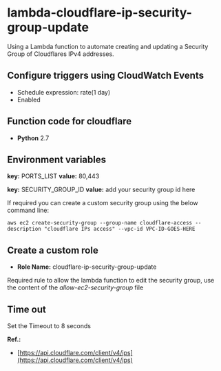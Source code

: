 # lambda-cloudflare-ip-security-group-update

Using a Lambda function to automate creating and updating a Security Group of Cloudflares IPv4 addresses.

## Configure triggers using CloudWatch Events

* Schedule expression: rate(1 day)
* Enabled
    
## Function code for cloudflare

* **Python** 2.7

## Environment variables

**key:** PORTS_LIST
**value:** 80,443

**key:** SECURITY_GROUP_ID
**value:** add your security group id here

If required you can create a custom security group using the below command line:

    aws ec2 create-security-group --group-name cloudflare-access --description "cloudflare IPs access" --vpc-id VPC-ID-GOES-HERE

## Create a custom role

* **Role Name:** cloudflare-ip-security-group-update

Required rule to allow the lambda function to edit the security group, use the content of the _allow-ec2-security-group_ file       

## Time out

Set the Timeout to 8 seconds
    
**Ref.:** 

* [https://api.cloudflare.com/client/v4/ips](https://api.cloudflare.com/client/v4/ips)

